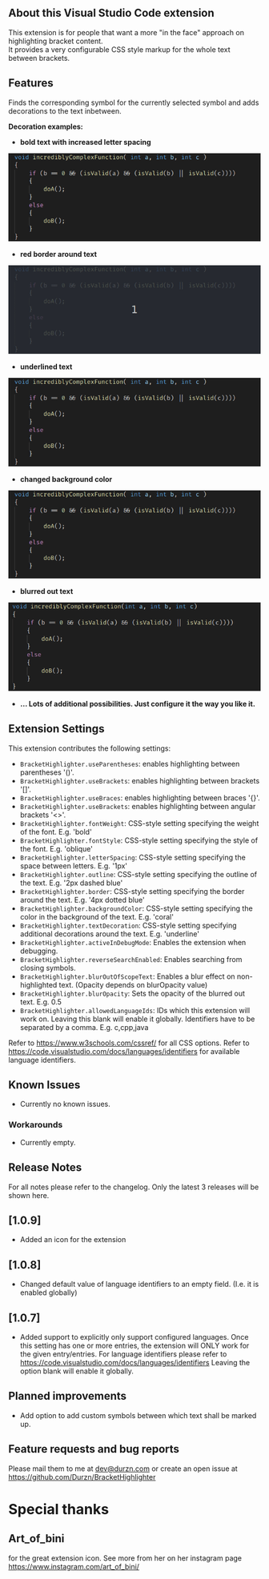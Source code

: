 ## About this Visual Studio Code extension

This extension is for people that want a more "in the face" approach on highlighting bracket content. \
It provides a very configurable CSS style markup for the whole text between brackets.

## Features

Finds the corresponding symbol for the currently selected symbol and adds decorations to the text inbetween. 

**Decoration examples:**

- **bold text with increased letter spacing**

![](assets/bold.gif)

- **red border around text**

![](assets/border.gif)

- **underlined text**

![](assets/underline.gif)

- **changed background color**

![](assets/background.gif)

- **blurred out text**

![](assets/blur.gif)

- **... Lots of additional possibilities. Just configure it the way you like it.**


## Extension Settings

This extension contributes the following settings:

* `BracketHighlighter.useParentheses`: enables highlighting between parentheses '()'.
* `BracketHighlighter.useBrackets`: enables highlighting between brackets '[]'.
* `BracketHighlighter.useBraces`: enables highlighting between braces '{}'.
* `BracketHighlighter.useBrackets`: enables highlighting between angular brackets '<>'.
* `BracketHighlighter.fontWeight`: CSS-style setting specifying the weight of the font. E.g. 'bold'
* `BracketHighlighter.fontStyle`: CSS-style setting specifying the style of the font. E.g. 'oblique'
* `BracketHighlighter.letterSpacing`: CSS-style setting specifying the space between letters. E.g. '1px'
* `BracketHighlighter.outline`: CSS-style setting specifying the outline of the text. E.g. '2px dashed blue'
* `BracketHighlighter.border`: CSS-style setting specifying the border around the text. E.g. '4px dotted blue'
* `BracketHighlighter.backgroundColor`: CSS-style setting specifying the color in the background of the text. E.g. 'coral'
* `BracketHighlighter.textDecoration`: CSS-style setting specifying additional decorations around the text. E.g. 'underline' 
* `BracketHighlighter.activeInDebugMode`: Enables the extension when debugging. 
* `BracketHighlighter.reverseSearchEnabled`: Enables searching from closing symbols.
* `BracketHighlighter.blurOutOfScopeText`: Enables a blur effect on non-highlighted text. (Opacity depends on blurOpacity value)
* `BracketHighlighter.blurOpacity`: Sets the opacity of the blurred out text. E.g. 0.5
* `BracketHighlighter.allowedLanguageIds`: IDs which this extension will work on. Leaving this blank will enable it globally. Identifiers have to be separated by a comma. E.g. c,cpp,java


Refer to https://www.w3schools.com/cssref/ for all CSS options.
Refer to https://code.visualstudio.com/docs/languages/identifiers for available language identifiers.

## Known Issues
- Currently no known issues.


### Workarounds
- Currently empty.

## Release Notes
For all notes please refer to the changelog.
Only the latest 3 releases will be shown here.


## [1.0.9]
- Added an icon for the extension

## [1.0.8]
- Changed default value of language identifiers to an empty field. (I.e. it is enabled globally)

## [1.0.7]
- Added support to explicitly only support configured languages. Once this setting has one or more entries, the extension will ONLY work for the given entry/entries.
For language identifiers please refer to https://code.visualstudio.com/docs/languages/identifiers
Leaving the option blank will enable it globally.


## Planned improvements

- Add option to add custom symbols between which text shall be marked up.

## Feature requests and bug reports
Please mail them to me at dev@durzn.com or create an open issue at https://github.com/Durzn/BracketHighlighter

# Special thanks
## Art_of_bini 
for the great extension icon. See more from her on her instagram page https://www.instagram.com/art_of_bini/